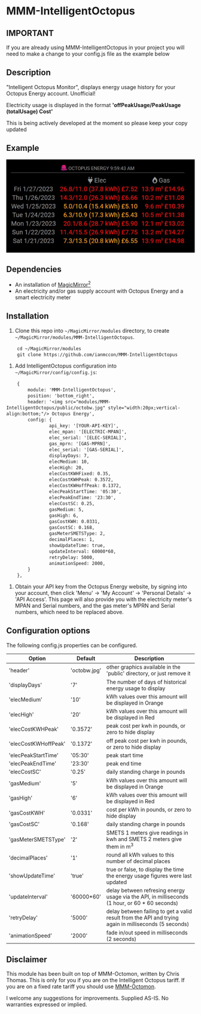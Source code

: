 # MMM-IntelligentOctopus


## IMPORTANT

If you are already using MMM-IntelligentOctopus in your project you will need to make a change to your config.js file as the example below

## Description

"Intelligent Octopus Monitor", displays energy usage history for your Octopus Energy account. Unofficial!

Electricity usage is displayed in the format **'offPeakUsage/PeakUsage (totalUsage) Cost'**

This is being actively developed at the moment so please keep your copy updated

## Example

![screenshot](screenshot.jpg)

## Dependencies

* An installation of [MagicMirror<sup>2</sup>](https://github.com/MichMich/MagicMirror)
* An electricity and/or gas supply account with Octopus Energy and a smart electricity meter

## Installation

1. Clone this repo into `~/MagicMirror/modules` directory, to create `~/MagicMirror/modules/MMM-IntelligentOctopus`.

```
	cd ~/MagicMirror/modules
	git clone https://github.com/ianmccon/MMM-IntelligentOctopus
```

1. Add IntelligentOctopus configuration into `~/MagicMirror/config/config.js`:

```
	{
		module: 'MMM-IntelligentOctopus',
		position: 'bottom_right',
		header: '<img src="modules/MMM-IntelligentOctopus/public/octobw.jpg" style="width:20px;vertical-align:bottom;"/> Octopus Energy',
		config: {
				api_key: '[YOUR-API-KEY]',
				elec_mpan: '[ELECTRIC-MPAN]',
				elec_serial: '[ELEC-SERIAL]',
				gas_mprn: '[GAS-MPRN]',
				elec_serial: '[GAS-SERIAL]',
				displayDays: 7,
				elecMedium: 10,
				elecHigh: 20,
 				elecCostKWHFixed: 0.35,
				elecCostKWHPeak: 0.3572,
				elecCostKWHoffPeak: 0.1372,
				elecPeakStartTime: '05:30',
				elecPeakEndTime: '23:30',
				elecCostSC: 0.25,
				gasMedium: 5,
				gasHigh: 6,
				gasCostKWH: 0.0331,
				gasCostSC: 0.168,
				gasMeterSMETSType: 2,				
				decimalPlaces: 1,
				showUpdateTime: true,
				updateInterval: 60000*60,
				retryDelay: 5000,
				animationSpeed: 2000,
		}
	},
```

1. Obtain your API key from the Octopus Energy website, by signing into your account, then click 'Menu' -> 'My Account' -> 'Personal Details' -> 'API Access'. This page will also provide you with the electricity meter's MPAN and Serial numbers, and the gas meter's MPRN and Serial numbers, which need to be replaced above.

## Configuration options

The following config.js properties can be configured.

| **Option** | **Default** | **Description** |
| --- | --- | --- |
| 'header' | 'octobw.jpg' | other graphics available in the 'public' directory, or just remove it |
| 'displayDays' | '7' | The number of days of historical energy usage to display |
| 'elecMedium' | '10' | kWh values over this amount will be displayed in Orange |
| 'elecHigh' | '20' | kWh values over this amount will be displayed in Red |
| 'elecCostKWHPeak' | '0.3572' | peak cost per kwh in pounds, or zero to hide display |
| 'elecCostKWHoffPeak' | '0.1372' | off peak cost per kwh in pounds, or zero to hide display |
| 'elecPeakStartTime' | '05:30' | peak start time |
| 'elecPeakEndTime' | '23:30' | peak end time |s
| 'elecCostSC' | '0.25' | daily standing charge in pounds |
| 'gasMedium' | '5' | kWh values over this amount will be displayed in Orange |
| 'gasHigh' | '6' | kWh values over this amount will be displayed in Red |
| 'gasCostKWH' | '0.0331' | cost per kWh in pounds, or zero to hide display |
| 'gasCostSC' | '0.168' | daily standing charge in pounds |
| 'gasMeterSMETSType' | '2' | SMETS 1 meters give readings in kwh and SMETS 2 meters give them in m<sup>3</sup> |
| 'decimalPlaces' | '1' | round all kWh values to this number of decimal places |
| 'showUpdateTime' | 'true' | true or false, to display the time the energy usage figures were last updated |
| 'updateInterval' | '60000\*60' | delay between refresing energy usage via the API, in milliseconds (1 hour, or 60 * 60 seconds) |
| 'retryDelay' | '5000' | delay between failing to get a valid result from the API and trying again in milliseconds (5 seconds) |
| 'animationSpeed' | '2000' | fade in/out speed in milliseconds (2 seconds) |




## Disclaimer

This module has been built on top of MMM-Octomon, written by Chris Thomas. This is only for you if you are on the Intelligent Octopus tariff. If you are on a fixed rate tariff you should use [MMM-Octomon](https://github.com/christopherpthomas/MMM-OctoMon). 

I welcome any suggestions for improvements. Supplied AS-IS. No warranties expressed or implied. 
